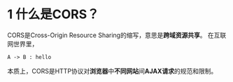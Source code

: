# 1 什么是CORS？
CORS是Cross-Origin Resource Sharing的缩写，意思是**跨域资源共享**。
在互联网世界里，
```plantuml
A -> B : hello
```
本质上，CORS是HTTP协议对**浏览器**中**不同网站**间**AJAX请求**的规范和限制。
